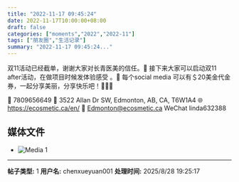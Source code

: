 ```yaml
---
title: "2022-11-17 09:45:24"
date: 2022-11-17T10:00:00+08:00
draft: false
categories: ["moments","2022","2022-11"]
tags: ["朋友圈","生活记录"]
summary: "2022-11-17 09:45:24..."
---
```


双11活动已经截单，谢谢大家对长青医美的信任。🥰
接下来大家可以启动双11 after活动，在做项目时候发体验感受 。🤔
每个social media 可以有＄20美金代金券，一起分享美丽，分享快乐吧！🥰🤩🥳

📱 7809656649
📍 3522 Allan Dr SW, Edmonton, AB, CA, T6W1A4
🌐 https://ecosmetic.ca/en/
📧 Edmonton@ecosmetic.ca
WeChat linda632388

## 媒体文件

- ![Media 1](/Moments/photos/2022-11-17/202211170945240.jpg)

---

**帖子类型:** 1
**用户名:** chenxueyuan001
**处理时间:** 2025/8/28 19:25:17